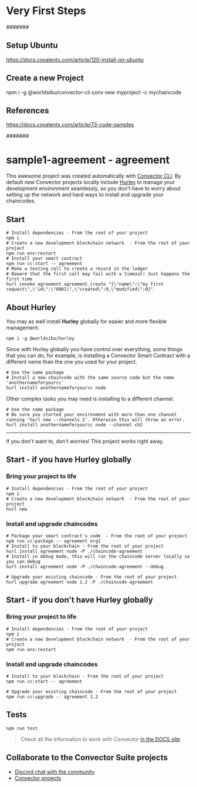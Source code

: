 # Very First Steps 
#######
## Setup Ubuntu 
https://docs.covalentx.com/article/120-install-on-ubuntu

## Create a new Project 
npm i -g @worldsibu/convector-cli
conv new myproject -c mychaincode

## References 
https://docs.covalentx.com/article/73-code-samples
 

####### 

# sample1-agreement - agreement

This awesome project was created automatically with <a href="https://github.com/worldsibu/convector-cli" target="_blank">Convector CLI</a>.
By default new Convector projects locally include <a href="https://github.com/worldsibu/hurley">Hurley</a> to manage your development environment seamlessly, so you don't have to worry about setting up the network and hard ways to install  and upgrade your chaincodes.

## Start

```
# Install dependencies - From the root of your project
npm i
# Create a new development blockchain network  - From the root of your project
npm run env:restart
# Install your smart contract
npm run cc:start -- agreement
# Make a testing call to create a record in the ledger
# Beware that the first call may fail with a timeout! Just happens the first time
hurl invoke agreement agreement_create "{\"name\":\"my first request\",\"id\":\"0001\",\"created\":0,\"modified\":0}"
```

## About Hurley

You may as well install **Hurley** globally for easier and more flexible management. 

`npm i -g @worldsibu/hurley`

Since with Hurley globally you have control over everything, some things that you can do, for example, is installing a Convector Smart Contract with a different name than the one you used for your project.

```
# Use the same package
# Install a new chaincode with the same source code but the name 'anothernameforyourcc'
hurl install anothernameforyourcc node
```

Other complex tasks you may need is installing to a different channel.

```
# Use the same package
# Be sure you started your environment with more than one channel running 'hurl new --channels 2'. Otherwise this will throw an error.
hurl install anothernameforyourcc node --channel ch2
```

---

If you don't want to, don't worries! This project works right away.

## Start - if you have Hurley globally

### Bring your project to life 

```
# Install dependencies - From the root of your project
npm i
# Create a new development blockchain network  - From the root of your project
hurl new
```

###  Install and upgrade chaincodes

```
# Package your smart contract's code  - From the root of your project
npm run cc:package -- agreement org1
# Install to your blockchain - From the root of your project
hurl install agreement node -P ./chaincode-agreement
# Install in debug mode, this will run the chaincode server locally so you can debug
hurl install agreement node -P ./chaincode-agreement --debug

# Upgrade your existing chaincode - From the root of your project
hurl upgrade agreement node 1.2 -P ./chaincode-agreement
```

## Start - if you don't have Hurley globally

### Bring your project to life 

```
# Install dependencies - From the root of your project
npm i
# Create a new development blockchain network  - From the root of your project
npm run env:restart
```

###  Install and upgrade chaincodes

```
# Install to your blockchain - From the root of your project
npm run cc:start -- agreement

# Upgrade your existing chaincode - From the root of your project
npm run cc:upgrade -- agreement 1.2
```

## Tests

```
npm run test
```

> Check all the information to work with Convector <a href="https://docs.covalentx.com/convector" target="_blank">in the DOCS site</a>.

## Collaborate to the Convector Suite projects

* <a href="https://community.covalentx.com" target="_blank">Discord chat with the community</a>
* <a href="https://github.com/worldsibu" target="_blank">Convector projects</a>



### 

